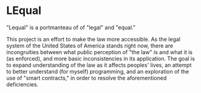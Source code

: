 # LEqual

"Lequal" is a portmanteau of of "legal" and "equal."

This project is an effort to make the law more accessible. As the legal system of the United States of America stands right now, there are incongruities between what public perception of "the law" is and what it is (as enforced), and more basic inconsistencies in its application. The goal is to expand understanding of the law as it affects peoples' lives, an attempt to better understand (for myself) programming, and an exploration of the use of "smart contracts," in order to resolve the aforementioned deficiencies.
